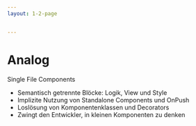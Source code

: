 ```yaml
---
layout: 1-2-page


---
```


# Analog
Single File Components


* Semantisch getrennte Blöcke: Logik, View und Style
* Implizite Nutzung von Standalone Components und OnPush
* Loslösung von Komponentenklassen und Decorators
* Zwingt den Entwickler, in kleinen Komponenten zu denken



<template v-slot:right>

<div class="flex h-full justify-center items-center -mt-2 -mb-24 scale-80">

```html

<script lang="ts">
  import { RouterOutlet } from '@angular/router';
  import CoolButton from './cool-button.analog';
  import CoolLabel from './label.analog' with { analog: 'imports' };
  import { IconComponent } from './icon.component.ts' with { analog: 'imports' };
  import { AuthStore } from '../shared-data-access-auth/auth.store';
  
  defineMetadata({
    imports: [RouterOutlet, CoolButton],
  });

  const authStore = inject(AuthStore);
  
  function doClick() {
    console.log("Clicked!");
  }
</script>

<template class="flex h-screen w-screen items-center justify-center">
  <div class="wrapper">
    @if(authStore.isAuthenticated()) {
      <CoolLabel>Hallo {{authStore.user()}}</CoolLabel>
      <CoolButton (click)="doClick()">
        <app-icon>🤓</app-icon> Ein Button
      </CoolButton>
    }
    <router-outlet />
  </div>
</template>

<style>
  .wrapper { background: red }
</style>   

```

</div>
</template>
